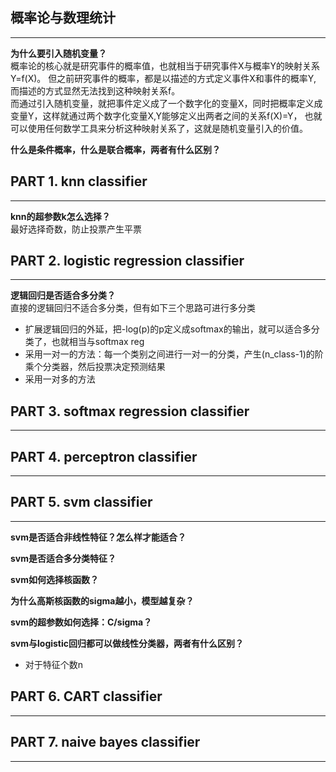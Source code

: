 ## 概率论与数理统计
---
**为什么要引入随机变量？**
<br>概率论的核心就是研究事件的概率值，也就相当于研究事件X与概率Y的映射关系Y=f(X)。
但之前研究事件的概率，都是以描述的方式定义事件X和事件的概率Y, 而描述的方式显然无法找到这种映射关系f。
<br>而通过引入随机变量，就把事件定义成了一个数字化的变量X，同时把概率定义成变量Y，这样就通过两个数字化变量X,Y能够定义出两者之间的关系f(X)=Y，
也就可以使用任何数学工具来分析这种映射关系了，这就是随机变量引入的价值。

**什么是条件概率，什么是联合概率，两者有什么区别？**



## PART 1. knn classifier
---
**knn的超参数k怎么选择？**
<br>最好选择奇数，防止投票产生平票


## PART 2. logistic regression classifier
---
**逻辑回归是否适合多分类？**
<br>直接的逻辑回归不适合多分类，但有如下三个思路可进行多分类
- 扩展逻辑回归的外延，把-log(p)的p定义成softmax的输出，就可以适合多分类了，也就相当与softmax reg
- 采用一对一的方法：每一个类别之间进行一对一的分类，产生(n_class-1)的阶乘个分类器，然后投票决定预测结果
- 采用一对多的方法



## PART 3. softmax regression classifier
---

## PART 4. perceptron classifier
---

## PART 5. svm classifier
---

**svm是否适合非线性特征？怎么样才能适合？**

**svm是否适合多分类特征？**

**svm如何选择核函数？**

**为什么高斯核函数的sigma越小，模型越复杂？**

**svm的超参数如何选择：C/sigma？**

**svm与logistic回归都可以做线性分类器，两者有什么区别？**
- 对于特征个数n


## PART 6. CART classifier
---


## PART 7. naive bayes classifier
---




